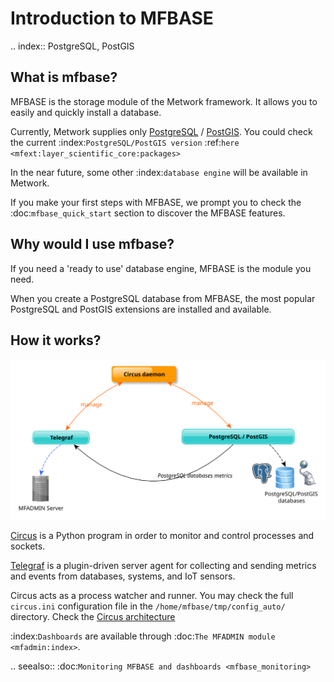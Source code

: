 # Introduction to MFBASE

.. index:: PostgreSQL, PostGIS
## What is mfbase?

MFBASE is the storage module of the Metwork framework. It allows you to easily and quickly install a database.

Currently, Metwork supplies only [PostgreSQL](http://postgresql.org/) / [PostGIS](http://postgis.refractions.net/). You could check the current :index:`PostgreSQL/PostGIS version` :ref:`here <mfext:layer_scientific_core:packages>`

In the near future, some other :index:`database engine` will be available in Metwork.

If you make your first steps with MFBASE, we prompt you to check the :doc:`mfbase_quick_start` section to discover the MFBASE features.

## Why would I use mfbase?

If you need a 'ready to use' database engine, MFBASE is the module you need.

When you create a PostgreSQL database from MFBASE, the most popular PostgreSQL and PostGIS extensions are installed and available.

## How it works?

![image](./_images/overall_architecture.svg)

[Circus](https://circus.readthedocs.io/en/latest/) is a Python program in order to monitor and control processes and sockets.

[Telegraf](https://docs.influxdata.com/telegraf/) is a plugin-driven server agent for collecting and sending metrics and events from databases, systems, and IoT sensors.

Circus acts as a process watcher and runner. You may check the full `circus.ini` configuration file in the `/home/mfbase/tmp/config_auto/` directory. Check the [Circus architecture](https://circus.readthedocs.io/en/latest/design/architecture/)

:index:`Dashboards` are available through :doc:`The MFADMIN module <mfadmin:index>`.

.. seealso::
    :doc:`Monitoring MFBASE and dashboards <mfbase_monitoring>`     

<!--
Intentional comment to prevent m2r from generating bad rst statements when the file ends with a block .. xxx ::
-->
